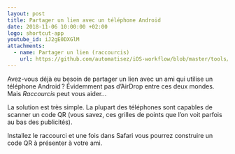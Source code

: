 ```yaml
---
layout: post
title: Partager un lien avec un téléphone Android
date: 2018-11-06 10:00:00 +02:00
logo: shortcut-app
youtube_id: iJ2gE0DXGlM
attachments: 
  - name: Partager un lien (raccourcis)
    url: https://github.com/automatisez/iOS-workflow/blob/master/tools/Share%20Link%20as%20QR%20Code.shortcut?raw=true
---
```



Avez-vous déjà eu besoin de partager un lien avec un ami qui utilise un 
téléphone Android ? Évidemment pas d’AirDrop entre ces deux mondes. 
Mais _Raccourcis_ peut vous aider...

La solution est très simple. La plupart des téléphones sont capables de scanner
un code QR (vous savez, ces grilles de points que l’on voit parfois au bas 
des publicités).

Installez le raccourci et une fois dans Safari vous pourrez construire un
code QR à présenter à votre ami.
